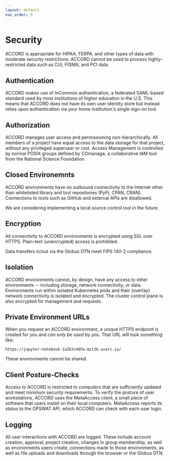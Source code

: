 ```yaml
---
layout: default
nav_order: 5
---
```


# Security

ACCORD is appropriate for HIPAA, FERPA, and other types of data with moderate security restrictions. ACCORD cannot be used to process highly-restricted data such as CUI, FISMA, and PCI data.

## Authentication

ACCORD makes use of InCommon authentication, a federated SAML-based standard used by most institutions of 
higher education in the U.S. This means that ACCORD does not have its own user identity store but instead 
relies upon authentication via your home institution's single sign-on tool.


## Authorization

ACCORD manages user access and permissioning non-hierarchically. All members of a project have equal access
to the data storage for that project, without any privileged superuser or root. Access Management is controlled
by normal POSIX groups defined by COmanage, a collaborative IAM tool from the National Science Foundation.


## Closed Environemnts

ACCORD environments have no outbound connectivity to the Internet other than whitelisted library and tool 
repositories (PyPi, CPAN, CRAN). Connections to tools such as GitHub and external APIs are disallowed.

We are considering implementing a local source control tool in the future.


## Encryption

All connectivity to ACCORD environments is encrypted using SSL over HTTPS. 
Plain-text (unencrypted) access is prohibited. 

Data transfers in/out via the Globus DTN meet FIPS 140-2 compliance.


## Isolation

ACCORD environments cannot, by design, have any access to other environments -- including storage, 
network connectivity, or data. Environments run within isolated Kubernetes pods and their (overlay)
network connectivity is isolated and encrypted. The cluster control plane is also encrypted for management
and requests.


## Private Environment URLs

When you request an ACCORD environment, a unique HTTPS endpoint is created for you and 
*can only be used by you*. That URL will look something like:

    https://jupyter-notebook-1a2b3c4d5e-mst3k.uvarc.io/

These environments cannot be shared.

## Client Posture-Checks

Access to ACCORD is restricted to computers that are sufficiently
updated and meet minimum security requirements. To verify the posture of user workstations, ACCORD uses
the MetaAccess client, a small piece of software that users install on their local computers. MetaAccess reports
its status to the OPSWAT API, which ACCORD can check with each user login.

## Logging

All user interactions with ACCORD are logged. These include account creation, approval, project creation, changes
in group membership, as well as environments users create, connections made to those environments, as well as
file uploads and downloads through the browser or the Globus DTN.
